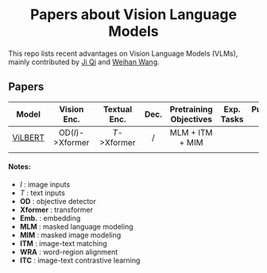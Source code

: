 # <center> Papers about Vision Language Models</center>

This repo lists recent advantages on Vision Language Models (VLMs), mainly contributed by [Ji Qi](https://github.com/qijimrc) and [Weihan Wang](https://github.com/weihang-wang).

## Papers



| Model            | Vision Enc.          | Textual Enc.       | Dec. | Pretraining Objectives | Exp. Tasks                 | Published Year |   
|:----------------:|:--------------------:|:------------------:|:-------:|:-----------------------:|:----------------------:|:--------------:|
|  [ViLBERT](https://proceedings.neurips.cc/paper/2019/file/c74d97b01eae257e44aa9d5bade97baf-Paper.pdf)  | OD(*I*)->Xformer       |  *T*->Xformer        |    /    | MLM + ITM + MIM         |                        |  2019 (NIPS)   |
|          |   |   |   |   |   |   |


#### Notes:
 - *I*            : image inputs
 - *T*            : text inputs
 - **OD**         : objective detector
 - **Xformer**    : transformer
 - **Emb.**       : embedding
 - **MLM**        : masked language modeling
 - **MIM**        : masked image modeling
 - **ITM**        : image-text matching
 - **WRA**        : word-region alignment
 - **ITC**        : image-text contrastive learning
